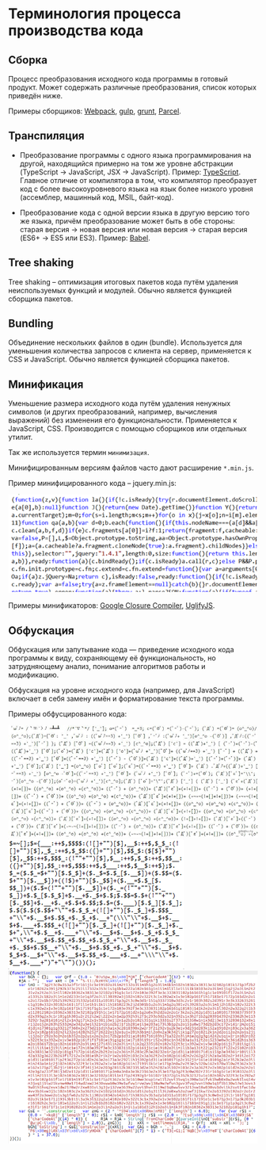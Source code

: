 # Терминология процесса производства кода

## Сборка

Процесс преобразования исходного кода программы в готовый продукт. Может содержать различные преобразования, список которых приведён ниже.

Примеры сборщиков: [Webpack](https://webpack.js.org/ "Webpack"), [gulp](https://gulpjs.com/ "gulp"), [grunt](https://gruntjs.com/ "grunt"), [Parcel](https://parceljs.org/ "Parcel").

## Транспиляция

+ Преобразование программы с одного языка программирования на другой, находящийся примерно на том же уровне абстракции (TypeScript → JavaScript, JSX → JavaScript). Пример: [TypeScript](https://www.typescriptlang.org/ "TypeScript").  
Главное отличие от компилятора в том, что компилятор преобразует код с более высокоуровневого языка на язык более низкого уровня (ассемблер, машинный код, MSIL, байт-код).

+ Преобразование кода с одной версии языка в другую версию того же языка, причём преобразование может быть в обе стороны: старая версия → новая версия или новая версия → старая версия (ES6+ → ES5 или ES3). Пример: [Babel](https://babeljs.io/ "Babel").

## Tree shaking

Tree shaking – оптимизация итоговых пакетов кода путём удаления неиспользуемых функций и модулей. Обычно является функцией сборщика пакетов.

## Bundling

Объединение нескольких файлов в один (bundle). Используется для уменьшения количества запросов с клиента на сервер, применяется к CSS и JavaScript. Обычно является функцией сборщика пакетов. 

## Минификация

Уменьшение размера исходного кода путём удаления ненужных символов (и других преобразований, например, вычисления выражений) без изменения его функциональности. Применяется к JavaScript, CSS. Производится с помощью сборщиков или отдельных утилит.

Так же используется термин `минимизация`.

Минифицированным версиям файлов часто дают расширение `*.min.js`.

Пример минифицированного кода – jquery.min.js:

![jquery.min.js](img/jquery.min.js.png)

Примеры минификаторов: [Google Closure Compiler](https://developers.google.com/closure/compiler/), [UglifyJS](https://github.com/mishoo/UglifyJS).

## Обфускация

Обфускация или запутывание кода — приведение исходного кода программы к виду, сохраняющему её функциональность, но затрудняющему анализ, понимание алгоритмов работы и модификацию.

Обфускация на уровне исходного кода (например, для JavaScript) включает в себя замену имён и форматирование текста программы.

Примеры обфусцированного кода:

![Обфускация](img/obfuscate1.jpg)
![Обфускация](img/obfuscate2.png)
![Обфускация](img/obfuscate3.png)
